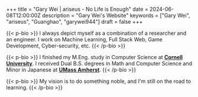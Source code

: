 +++
title = "Gary Wei | ariseus - No Life is Enough"
date = 2024-06-08T12:00:00Z
description = "Gary Wei's Website"
keywords = ["Gary Wei", "ariseus", "Guanghao", "garywei944"]
draft = false
+++

{{< p-bio >}}
I always depict myself as a combination of a researcher and an engineer.
I work on Machine Learning, Full Stack Web, Game Development, Cyber-security, etc.
{{< /p-bio >}}

{{< p-bio >}}
I finished my M.Eng. study in Computer Science at [**Cornell University**](https://www.cornell.edu/).
I received Dual B.S. degrees in Math and Computer Science and Minor in Japanese at [**UMass Amherst**](https://www.umass.edu/).
{{< /p-bio >}}

{{< p-bio >}}
My vision is to do something noble, and I'm still on the road to learning.
{{< /p-bio >}}
